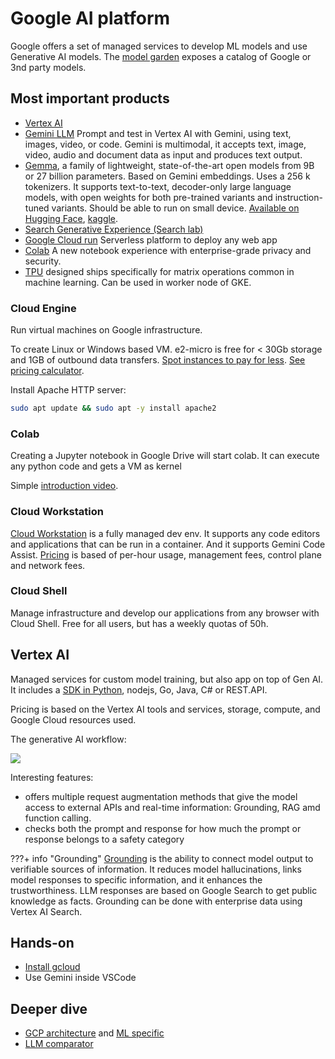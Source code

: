 # Google AI platform

Google offers a set of managed services to develop ML models and use Generative AI models. The [model garden](https://cloud.google.com/model-garden) exposes a catalog of Google or 3nd party models.

## Most important products

* [Vertex AI](https://cloud.google.com/vertex-ai?hl=en)
* [Gemini LLM]() Prompt and test in Vertex AI with Gemini, using text, images, video, or code. Gemini is multimodal, it accepts text, image, video, audio and document data as input and produces text output.
* [Gemma](https://blog.google/technology/developers/google-gemma-2/), a family of lightweight, state-of-the-art open models from 9B or 27 billion parameters. Based on Gemini embeddings. Uses a 256 k tokenizers. It supports  text-to-text, decoder-only large language models, with open weights for both pre-trained variants and instruction-tuned variants. Should be able to run on small device. [Available on Hugging Face](https://huggingface.co/google/gemma-2-9b), [kaggle]().
* [Search Generative Experience (Search lab)](https://search.google/ways-to-search/search-labs/)
* [Google Cloud run]() Serverless platform to deploy any web app
* [Colab](https://colab.research.google.com/) A new notebook experience with enterprise-grade privacy and security.
* [TPU](https://cloud.google.com/tpu?hl=en) designed ships specifically for matrix operations common in machine learning. Can be used in worker node of GKE.

### Cloud Engine

Run virtual machines on Google infrastructure. 

To create Linux or Windows based VM. e2-micro is free for < 30Gb storage and 1GB of outbound data transfers. [Spot instances to pay for less](https://cloud.google.com/compute/docs/instances/spot). [See pricing calculator](https://cloud.google.com/products/calculator).

Install Apache HTTP server:

```sh
sudo apt update && sudo apt -y install apache2
```

### Colab

Creating a Jupyter notebook in Google Drive will start colab. It can execute any python code and gets a VM as kernel

Simple [introduction video](). 


### Cloud Workstation

[Cloud Workstation](https://cloud.google.com/workstations) is a fully managed dev env. It supports any code editors and applications that can be run in a container. And it supports Gemini Code Assist. [Pricing](https://cloud.google.com/workstations/pricing) is based of per-hour usage, management fees, control plane and network fees.

### Cloud Shell

Manage infrastructure and develop our applications from any browser with Cloud Shell. Free for all users, but has a weekly quotas of 50h.


## Vertex AI

Managed services for custom model training, but also app on top of Gen AI. It includes a [SDK in Python](https://cloud.google.com/vertex-ai/generative-ai/docs/start/quickstarts/quickstart-multimodal), nodejs, Go, Java, C# or REST.API.

Pricing is based on the Vertex AI tools and services, storage, compute, and Google Cloud resources used.

The generative AI workflow:

![](https://cloud.google.com/static/vertex-ai/generative-ai/docs/images/generative-ai-workflow.png)

Interesting features:

* offers multiple request augmentation methods that give the model access to external APIs and real-time information: Grounding, RAG amd function calling.
* checks both the prompt and response for how much the prompt or response belongs to a safety category

???+ info "Grounding"
     [Grounding](https://cloud.google.com/vertex-ai/generative-ai/docs/grounding/overview) is the ability to connect model output to verifiable sources of information. It reduces model hallucinations, links model responses to specific information, and it enhances the trustworthiness. LLM responses are based on Google Search to get public knowledge as facts. Grounding can be done with enterprise data using Vertex AI Search.


## Hands-on

* [Install gcloud](https://cloud.google.com/sdk/docs/install)
* Use Gemini inside VSCode

## Deeper dive

* [GCP architecture](https://cloud.google.com/architecture/framework) and [ML specific](https://cloud.google.com/architecture/framework/system-design/ai-ml)
* [LLM comparator](https://github.com/pair-code/llm-comparator)